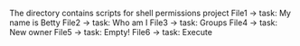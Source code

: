 The directory contains scripts for shell permissions project
File1 -> task: My name is Betty
File2 -> task: Who am I
File3 -> task: Groups
File4 -> task: New owner
File5 -> task: Empty!
File6 -> task: Execute
